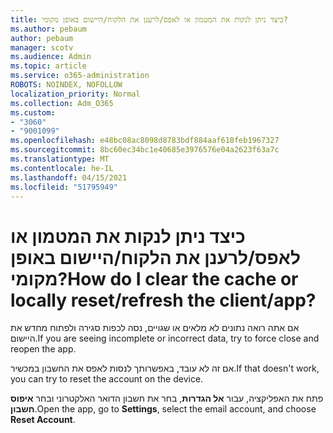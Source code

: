 ```yaml
---
title: כיצד ניתן לנקות את המטמון או לאפס/לרענן את הלקוח/היישום באופן מקומי?
ms.author: pebaum
author: pebaum
manager: scotv
ms.audience: Admin
ms.topic: article
ms.service: o365-administration
ROBOTS: NOINDEX, NOFOLLOW
localization_priority: Normal
ms.collection: Adm_O365
ms.custom:
- "3060"
- "9001099"
ms.openlocfilehash: e48bc08ac8098d8783bdf884aaf618feb1967327
ms.sourcegitcommit: 8bc60ec34bc1e40685e3976576e04a2623f63a7c
ms.translationtype: MT
ms.contentlocale: he-IL
ms.lasthandoff: 04/15/2021
ms.locfileid: "51795949"
---
```

# <a name="how-do-i-clear-the-cache-or-locally-resetrefresh-the-clientapp"></a><span data-ttu-id="7f651-102">כיצד ניתן לנקות את המטמון או לאפס/לרענן את הלקוח/היישום באופן מקומי?</span><span class="sxs-lookup"><span data-stu-id="7f651-102">How do I clear the cache or locally reset/refresh the client/app?</span></span>

<span data-ttu-id="7f651-103">אם אתה רואה נתונים לא מלאים או שגויים, נסה לכפות סגירה ולפתוח מחדש את היישום.</span><span class="sxs-lookup"><span data-stu-id="7f651-103">If you are seeing incomplete or incorrect data, try to force close and reopen the app.</span></span>  

<span data-ttu-id="7f651-104">אם זה לא עובד, באפשרותך לנסות לאפס את החשבון במכשיר.</span><span class="sxs-lookup"><span data-stu-id="7f651-104">If that doesn't work, you can try to reset the account on the device.</span></span>
 
<span data-ttu-id="7f651-105">פתח את האפליקציה, עבור **אל הגדרות**, בחר את חשבון הדואר האלקטרוני ובחר **איפוס חשבון**.</span><span class="sxs-lookup"><span data-stu-id="7f651-105">Open the app, go to **Settings**, select the email account, and choose **Reset Account**.</span></span>